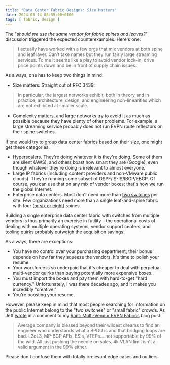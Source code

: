 ```yaml
---
title: "Data Center Fabric Designs: Size Matters"
date: 2024-03-14 08:55:00+0100
tags: [ fabric, design ]
---
```

The "_should we use the same vendor for fabric spines and leaves?_" discussion triggered the expected counterexamples. Here's one:

> I actually have worked with a few orgs that mix vendors at both spine and leaf layer. Can’t take names but they run fairly large streaming services. To me it seems like a play to avoid vendor lock-in, drive price points down and be in front of supply chain issues. 

As always, one has to keep two things in mind:
<!--more-->
* Size matters. Straight out of RFC 3439:

> In particular, the largest networks exhibit, both in theory and in practice, architecture, design, and engineering non-linearities which are not exhibited at smaller scale.

* Complexity matters, and large networks try to avoid it as much as possible because they have plenty of other problems. For example, a large streaming service probably does not run EVPN route reflectors on their spine switches.

If one would try to group data center fabrics based on their size, one might get these categories:

* Hyperscalers. They're doing whatever it is they're doing. Some of them are silent (AWS), and others boast how smart they are (Google), even though whatever they're doing is irrelevant to almost everyone.
* Large IP fabrics (including content providers and non-VMware public clouds). They're running some subset of OSPF/IS-IS/IBGP/EBGP. Of course, you can use that on any mix of vendor boxes; that's how we run the global Internet. 
* Enterprise data centers. Most don't need more than [two switches](https://www.ipspace.net/Optimize_Data_Center_Infrastructure/) per site. Few organizations need more than a single leaf-and-spine fabric with four ([or six or eight](/2023/03/leaf-switches-four-uplinks.html)) spines.

Building a single enterprise data center fabric with switches from multiple vendors is thus primarily an exercise in futility – the operational costs of dealing with multiple operating systems, vendor support centers, and tooling quirks probably outweigh the acquisition savings.

As always, there are exceptions:

* You have no control over your purchasing department; their bonus depends on how far they squeeze the vendors. It's time to polish your resume.
* Your workforce is so underpaid that it's cheaper to deal with perpetual multi-vendor quirks than buying potentially more expensive boxes.
* You must import the boxes and pay them with hard-to-get "hard currency." Unfortunately, I was there decades ago, and it makes you incredibly "creative."
* You're boosting your resume.

However, please keep in mind that most people searching for information on the public Internet belong to the "two switches" or "small fabric" crowds. As Jeff [wrote](/2024/03/multivendor-evpn-revisited.html#2123) in a comment to my [Rant: Multi-Vendor EVPN Fabrics](/2024/03/multivendor-evpn-revisited.html) blog post:

> Average company is blessed beyond their wildest dreams to find an engineer who understands what a BPDU is and that bridging loops are bad. L2oL3, MP-BGP AFIs, ESIs, VTEPs....not supportable by 99% of the wild. All just pushing the needle on sales. 4k VLAN limit isn't a valid argument in the 99% either.

Please don't confuse them with totally irrelevant edge cases and outliers.